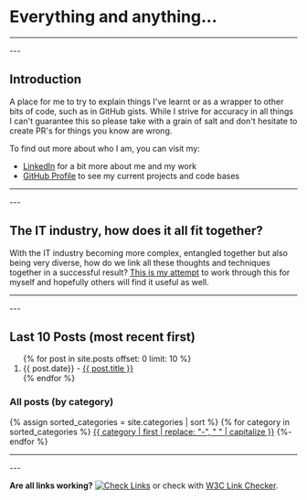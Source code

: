 # Everything and anything...

---
<p></p>
---

## Introduction

A place for me to try to explain things I've learnt or as a wrapper to other bits of code, such as in GitHub gists. While I strive for accuracy in all things I can't guarantee this so please take with a grain of salt and don't hesitate to create PR's for things you know are wrong.

To find out more about who I am, you can visit my:

* [LinkedIn](https://www.linkedin.com/in/jamismarch/) for a bit more about me and my work
* [GitHub Profile](https://github.com/marjamis/) to see my current projects and code bases

---
<p></p>
---

## The IT industry, how does it all fit together?

With the IT industry becoming more complex, entangled together but also being very diverse, how do we link all these thoughts and techniques together in a successful result? [This is my attempt](./pages/how_does_it_all_fit_together/) to work through this for myself and hopefully others will find it useful as well.

---
<p></p>
---


## Last 10 Posts (most recent first)

<ol>
  {% for post in site.posts offset: 0 limit: 10 %}
  <li>{{ post.date}} - <a href="{{ post.url }}">{{ post.title }}</a></li>
  {% endfor %}
</ol>

### All posts (by category)
{% assign sorted_categories = site.categories | sort %}
{% for category in sorted_categories %}
<a href="{{ site.url }}/category/{{ category | first | url_encode }}.html">{{ category | first | replace: "-", " " | capitalize }}</a>
{%- endfor %}

---
<p></p>
---

**Are all links working?** [![Check Links](https://github.com/marjamis/marjamis.github.io/actions/workflows/links.yml/badge.svg)](https://github.com/marjamis/marjamis.github.io/actions/workflows/links.yml) or check with [W3C Link Checker](https://validator.w3.org/checklink?uri=marjamis.github.io&hide_type=all&depth=&check=Check).
